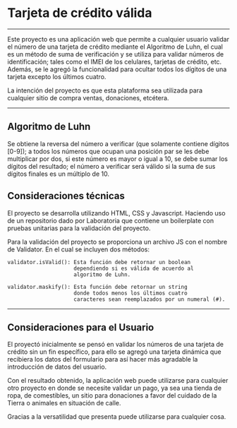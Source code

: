 # Tarjeta de crédito válida

***
Este proyecto es una aplicación web que permite a cualquier usuario 
validar el número de una tarjeta de crédito mediante el Algoritmo de Luhn,
el cual es un método de suma de verificación y se utiliza para validar 
números de identificación; tales como el IMEI de los celulares, 
tarjetas de crédito, etc. Además, se le agregó la funcionalidad 
para ocultar todos los dígitos de una tarjeta excepto los últimos cuatro.
 
La intención del proyecto es que esta plataforma sea utilizada 
para cualquier sitio de compra ventas, donaciones, etcétera. 

***

## Algoritmo de Luhn

Se obtiene la reversa del número a verificar (que solamente 
contiene dígitos [0-9]); a todos los números que ocupan una 
posición par se les debe multiplicar por dos, si este número 
es mayor o igual a 10, se debe sumar los dígitos del resultado;
 el número a verificar será válido si la suma de sus dígitos 
 finales es un múltiplo de 10.


## Consideraciones técnicas

El proyecto se desarrolla utilizando HTML, CSS y Javascript. 
 Haciendo uso de un repositorio dado por Laboratoria que 
 contiene un boilerplate con pruebas unitarias para
  la validación del proyecto. 

Para la validación del proyecto se proporciona un archivo JS
 con el nombre de Validator. En el cual se incluyen dos métodos: 

    validator.isValid(): Esta función debe retornar un boolean
                         dependiendo si es válida de acuerdo al 
                         algoritmo de Luhn.

    validator.maskify(): Esta función debe retornar un string
                         donde todos menos los últimos cuatro
                         caracteres sean reemplazados por un numeral (#).

                        
***


## Consideraciones para el Usuario

El proyectó inicialmente se pensó en validar los números de una 
tarjeta de crédito sin un fin específico, para ello se agregó 
una tarjeta dinámica que recibiera los datos del formulario 
para así hacer más agradable la introducción de datos del usuario.

Con el resultado obtenido, la aplicación web puede utilizarse para 
cualquier otro proyecto en donde se necesite validar un pago, 
ya sea una tienda de ropa, de comestibles, un sitio para donaciones
a favor del cuidado de la Tierra o animales en situación de calle.

Gracias a la versatilidad que presenta puede utilizarse para cualquier cosa. 

